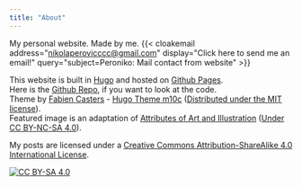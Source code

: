 ```yaml
---
title: "About"
---
```


My personal website. Made by me.
{{< cloakemail address="nikolaperovicccc@gmail.com" display="Click here to send me an email!" query="subject=Peroniko: Mail contact from website" >}}

This website is built in [Hugo](https://gohugo.io/) and hosted on [Github Pages](https://pages.github.com/).\
Here is the [Github Repo](https://github.com/Fooftilly/Fooftilly.github.io), if you want to look at the code.\
Theme by [Fabien Casters](https://vaga.io/) - [Hugo Theme m10c](https://github.com/vaga/hugo-theme-m10c) ([Distributed under the MIT license](https://github.com/vaga/hugo-theme-m10c/blob/master/LICENSE.md)).\
Featured image is an adaptation of [Attributes of Art and Illustration](https://www.oldbookillustrations.com/illustrations/attributes-art-illustration/) ([Under CC BY-NC-SA 4.0](https://creativecommons.org/licenses/by-nc-sa/4.0/)).

My posts are licensed under a
[Creative Commons Attribution-ShareAlike 4.0 International License][cc-by-sa].

[![CC BY-SA 4.0][cc-by-sa-shield]][cc-by-sa]

[cc-by-sa]: http://creativecommons.org/licenses/by-sa/4.0/
[cc-by-sa-shield]: https://img.shields.io/badge/License-CC%20BY--SA%204.0-lightgrey.svg
